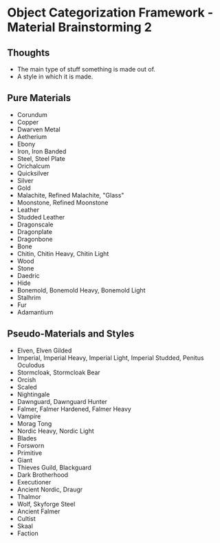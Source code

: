 # Object Categorization Framework - Material Brainstorming 2

## Thoughts

- The main type of stuff something is made out of.
- A style in which it is made.

## Pure Materials

- Corundum
- Copper
- Dwarven Metal
- Aetherium
- Ebony
- Iron, Iron Banded
- Steel, Steel Plate
- Orichalcum
- Quicksilver
- Silver
- Gold
- Malachite, Refined Malachite, "Glass"
- Moonstone, Refined Moonstone
- Leather
- Studded Leather
- Dragonscale
- Dragonplate
- Dragonbone
- Bone
- Chitin, Chitin Heavy, Chitin Light
- Wood
- Stone
- Daedric
- Hide
- Bonemold, Bonemold Heavy, Bonemold Light
- Stalhrim
- Fur
- Adamantium

## Pseudo-Materials and Styles

- Elven, Elven Gilded
- Imperial, Imperial Heavy, Imperial Light, Imperial Studded, Penitus Oculodus
- Stormcloak, Stormcloak Bear
- Orcish
- Scaled
- Nightingale
- Dawnguard, Dawnguard Hunter
- Falmer, Falmer Hardened, Falmer Heavy
- Vampire
- Morag Tong
- Nordic Heavy, Nordic Light
- Blades
- Forsworn
- Primitive
- Giant
- Thieves Guild, Blackguard
- Dark Brotherhood
- Executioner
- Ancient Nordic, Draugr
- Thalmor
- Wolf, Skyforge Steel
- Ancient Falmer
- Cultist
- Skaal
- Faction

